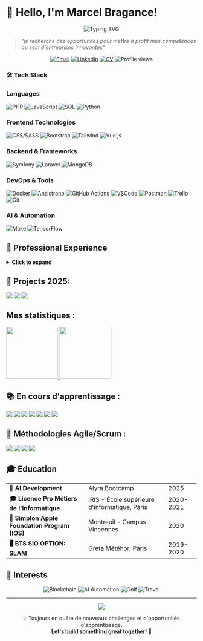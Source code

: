 # 👋 Hello, I'm Marcel Bragance!

<div align="center">
  <img src="https://readme-typing-svg.herokuapp.com?font=Fira+Code&pause=1000&color=52FA5A&center=true&vCenter=true&width=435&lines=Full-Stack+Web+Developer;AI+Developer+%26+Automation+IAt" alt="Typing SVG" />
</div>

> *"je recherche des opportunités pour mettre à profit mes compétences au sein d'entreprises innovantes"*

<p align="center">
  <a href="mailto:bragance.m@hotmail.fr"><img src="https://img.shields.io/badge/Email-Contact-blue?style=flat&logo=gmail" alt="Email"></a>
  <a href="https://www.linkedin.com/in/marcel-bragance/"><img src="https://img.shields.io/badge/LinkedIn-Profile-informational?style=flat&logo=linkedin&logoColor=white" alt="LinkedIn"></a>
  <a href="https://github.com/95902](https://95902.github.io/CvBraganceMArcel/"><img src="https://img.shields.io/badge/My-CV-critical)" alt="CV"></a>
  <img src="https://komarev.com/ghpvc/?username=95902&label=Profile%20views&color=0e75b6&style=flat" alt="Profile views" />
</p>

### 🛠️ Tech Stack

### Languages
![PHP](https://shields.io/badge/-PHP-3776AB?style=flat&logo=php)
![JavaScript](https://img.shields.io/badge/-JavaScript-000?&logo=JavaScript)
![SQL](https://img.shields.io/badge/-SQL-000?&logo=MySQL)
![Python](https://img.shields.io/badge/-Python-000?&logo=Python)


### Frontend Technologies
![CSS/SASS](https://img.shields.io/badge/-CSS/SASS-000?&logo=sass)
![Bootstrap](https://img.shields.io/badge/-Bootstrap-000?&logo=bootstrap)
![Tailwind](https://img.shields.io/badge/-Tailwind-000?&logo=tailwind-css)
![Vue.js](https://img.shields.io/badge/-Vue.js-4FC08D?logo=vue.js&logoColor=white)

### Backend & Frameworks
![Symfony](https://img.shields.io/badge/-Symfony%206-000?&logo=symfony)
![Laravel](https://img.shields.io/badge/-Laravel%2010-F55247?logo=laravel&logoColor=white)
![MongoDB](https://img.shields.io/badge/-MongoDB-000?&logo=mongodb)

### DevOps & Tools
![Docker](https://img.shields.io/badge/-Docker-000?&logo=Docker)
![Ansistrano](https://img.shields.io/badge/-Ansistrano-000?&logo=ansible)
![GitHub Actions](https://img.shields.io/badge/-GitHub%20Actions-000?&logo=github-actions)
![VSCode](https://img.shields.io/badge/-VSCode-000?&logo=visual-studio-code)
![Postman](https://img.shields.io/badge/-Postman-000?&logo=postman)
![Trello](https://img.shields.io/badge/-Trello-000?&logo=trello)
![Git](https://img.shields.io/badge/-Git-000?&logo=git)

### AI & Automation
![Make](https://img.shields.io/badge/-Make-000?&logo=make)
![TensorFlow](https://img.shields.io/badge/-TensorFlow-000?&logo=TensorFlow)


## 🚀 Professional Experience

<details>
  <summary><b>Click to expand</b></summary>
  <br>
  
  <table>
    <tr>
      <td><b>🖥️ DÉVELOPPEUR WEB PHP</b></td>
      <td>InnoSys - Paris</td>
      <td>Sept 2021 - Oct 2024</td>
    </tr>
    <tr>
      <td colspan="3">
        • Maintenance des sites web existants pour garantir leur bon fonctionnement<br>
        • Gestion des systèmes back-office et du développement front-end<br>
        • Réalisation de tests unitaires et intégration de maquettes<br>
        • Déploiement automatique de sites web et développement de services web
      </td>
    </tr>
    <tr>
      <td><b>🔍 STAGE DÉVELOPPEUR</b></td>
      <td>Younited Credit - Paris</td>
      <td>Feb 2020 - Mar 2020</td>
    </tr>
    <tr>
      <td colspan="3">
        • Découverte de la gestion de projet Agile/Scrum<br>
        • Ajout de fonctionnalités back-end et développement de l'intégration de l'API REST
      </td>
    </tr>
    <tr>
      <td><b>🛠️ STAGE DÉVELOPPEUR</b></td>
      <td>IRIS Boutique - Paris</td>
      <td>Dec 2019 - Jan 2020</td>
    </tr>
    <tr>
      <td colspan="3">
        •onception et développement du back-office basé sur l'architecture MVC<br>
        • Création de maquettes interactives et gestion des données
      </td>
    </tr>
    <tr>
      <td><b>👔 CHARGÉ DU SERVICE SAV</b></td>
      <td>ISABEL MARANT</td>
      <td>Nov 2012 - May 2019</td>
    </tr>
    <tr>
      <td colspan="3">
        • Organisation, gestion et réactivité<br>
        • Service client et résolution de problèmes
      </td>
    </tr>
  </table>
</details>


## 📌 Projects 2025:

[![](https://img.shields.io/badge/-🐄%20La%20Ferme%20d'Enfer-000)](https://lafermedenfer.com/)
[![](https://img.shields.io/badge/-🤖%20Automatisation%20des%20publications-000)](https://github.com/95902/Automatisation-Publications)
[![](https://img.shields.io/badge/-⚡%20IA%20Déséquilibrage%20Réseau%20Électrique-000)]()


##  Mes statistiques :
<p align="left">
<!--   <img height="137px" src="https://github-readme-streak-stats.herokuapp.com?user=95902&locale=fr" alt="GitHub Streak" />
 -->
<a href="https://github.com/95902">
  <img height="137px" src="https://github-readme-stats.vercel.app/api?username=95902&hide_title=true&hide_border=true&show_icons=true&include_all_commits=true&count_private=true&line_height=21" />
  <img height="137px" src="https://github-readme-stats.vercel.app/api/top-langs/?username=95902&hide=html&hide_title=true&hide_border=true&layout=compact&langs_count=6" />
</a>
</p>


## 📚 En cours d'apprentissage :
[![](https://img.shields.io/badge/-🐍%20Python-3776AB?logo=python&logoColor=white)](https://www.python.org/)
[![](https://img.shields.io/badge/-📱%20Flutter-02569B?logo=flutter&logoColor=white)](https://flutter.dev/)
[![](https://img.shields.io/badge/-🤖%20Arduino-00979D?logo=arduino&logoColor=white)](https://www.arduino.cc/)
[![](https://img.shields.io/badge/-🌐%20Laravel-F55247?logo=laravel&logoColor=white)](https://laravel.com/)
[![](https://img.shields.io/badge/-⚡%20Inertia.js-FF2D20?logo=laravel&logoColor=white)](https://inertiajs.com/)
[![](https://img.shields.io/badge/-🖥️%20Vue.js-4FC08D?logo=vue.js&logoColor=white)](https://vuejs.org/)
[![](https://img.shields.io/badge/-💻%20Vanilla%20JS-F7DF1E?logo=javascript&logoColor=black)](https://developer.mozilla.org/fr/docs/Web/JavaScript)

## 🔹 Méthodologies Agile/Scrum :

[![](https://img.shields.io/badge/-Agile%20Methodology-121212?logo=agile&logoColor=white)](https://www.agilealliance.org/)
[![](https://img.shields.io/badge/-Scrum-2E5B6E?logo=scrum&logoColor=white)](https://www.scrum.org/)
[![](https://img.shields.io/badge/-Kanban-00BFFF?logo=kanban&logoColor=white)](https://www.kanbanize.com/)
[![](https://img.shields.io/badge/-Lean%20Development-5C6BC0?logo=lean&logoColor=white)](https://www.lean.org/)


## 🎓 Education

<table>
  <tr>
    <td><b>🧠 AI Development</b></td>
    <td>Alyra Bootcamp</td>
    <td>2025</td>
  </tr>
  <tr>
    <td><b>🎓 Licence Pro Métiers de l'informatique</b></td>
    <td>IRIS - École supérieure d'informatique, Paris</td>
    <td>2020-2021</td>
  </tr>
  <tr>
    <td><b>🍎 Simplon Apple Foundation Program (IOS)</b></td>
    <td>Montreuil - Campus Vincennes</td>
    <td>2020</td>
  </tr>
  <tr>
    <td><b>🖥️ BTS SIO OPTION: SLAM</b></td>
    <td>Greta Météhor, Paris</td>
    <td>2019-2020</td>
  </tr>
</table>

## 🌟 Interests

<p align="center">
  <img src="https://img.shields.io/badge/-Blockchain-000?style=for-the-badge&logo=blockchain.com&logoColor=white" alt="Blockchain">
  <img src="https://img.shields.io/badge/-AI%20Automation-000?style=for-the-badge&logo=probot&logoColor=white" alt="AI Automation">
  <img src="https://img.shields.io/badge/-Golf-000?style=for-the-badge&logo=golf&logoColor=white" alt="Golf">
  <img src="https://img.shields.io/badge/-Travel-000?style=for-the-badge&logo=airbnb&logoColor=white" alt="Travel">
</p>

---

<p align="center">
  <img src="https://capsule-render.vercel.app/api?type=waving&color=gradient&height=100&section=footer&animation=fadeIn" />
</p>

<p align="center">
  💡 Toujours en quête de nouveaux challenges et d'opportunités d'apprentissage. 
  <br>
  <b>Let's build something great together! 🚀</b>
</p>
